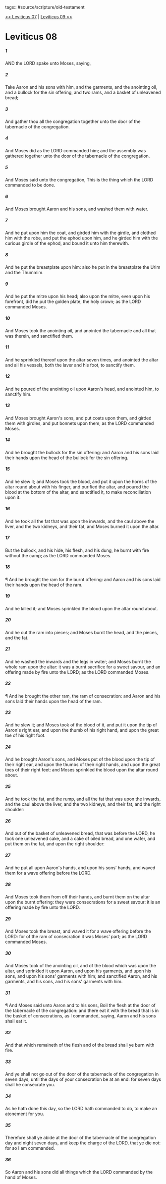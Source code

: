tags:: #source/scripture/old-testament

[<< Leviticus 07](/Old_Testament/03_Leviticus/Leviticus_07.md) | [Leviticus 09 >>](/Old_Testament/03_Leviticus/Leviticus_09.md)

# Leviticus 08

##### 1

AND the LORD spake unto Moses, saying,

##### 2

Take Aaron and his sons with him, and the garments, and the anointing oil, and a bullock for the sin offering, and two rams, and a basket of unleavened bread;

##### 3

And gather thou all the congregation together unto the door of the tabernacle of the congregation.

##### 4

And Moses did as the LORD commanded him; and the assembly was gathered together unto the door of the tabernacle of the congregation.

##### 5

And Moses said unto the congregation, This is the thing which the LORD commanded to be done.

##### 6

And Moses brought Aaron and his sons, and washed them with water.

##### 7

And he put upon him the coat, and girded him with the girdle, and clothed him with the robe, and put the ephod upon him, and he girded him with the curious girdle of the ephod, and bound it unto him therewith.

##### 8

And he put the breastplate upon him: also he put in the breastplate the Urim and the Thummim.

##### 9

And he put the mitre upon his head; also upon the mitre, even upon his forefront, did he put the golden plate, the holy crown; as the LORD commanded Moses.

##### 10

And Moses took the anointing oil, and anointed the tabernacle and all that was therein, and sanctified them.

##### 11

And he sprinkled thereof upon the altar seven times, and anointed the altar and all his vessels, both the laver and his foot, to sanctify them.

##### 12

And he poured of the anointing oil upon Aaron's head, and anointed him, to sanctify him.

##### 13

And Moses brought Aaron's sons, and put coats upon them, and girded them with girdles, and put bonnets upon them; as the LORD commanded Moses.

##### 14

And he brought the bullock for the sin offering: and Aaron and his sons laid their hands upon the head of the bullock for the sin offering.

##### 15

And he slew it; and Moses took the blood, and put it upon the horns of the altar round about with his finger, and purified the altar, and poured the blood at the bottom of the altar, and sanctified it, to make reconciliation upon it.

##### 16

And he took all the fat that was upon the inwards, and the caul above the liver, and the two kidneys, and their fat, and Moses burned it upon the altar.

##### 17

But the bullock, and his hide, his flesh, and his dung, he burnt with fire without the camp; as the LORD commanded Moses.

##### 18

¶ And he brought the ram for the burnt offering: and Aaron and his sons laid their hands upon the head of the ram.

##### 19

And he killed it; and Moses sprinkled the blood upon the altar round about.

##### 20

And he cut the ram into pieces; and Moses burnt the head, and the pieces, and the fat.

##### 21

And he washed the inwards and the legs in water; and Moses burnt the whole ram upon the altar: it was a burnt sacrifice for a sweet savour, and an offering made by fire unto the LORD; as the LORD commanded Moses.

##### 22

¶ And he brought the other ram, the ram of consecration: and Aaron and his sons laid their hands upon the head of the ram.

##### 23

And he slew it; and Moses took of the blood of it, and put it upon the tip of Aaron's right ear, and upon the thumb of his right hand, and upon the great toe of his right foot.

##### 24

And he brought Aaron's sons, and Moses put of the blood upon the tip of their right ear, and upon the thumbs of their right hands, and upon the great toes of their right feet: and Moses sprinkled the blood upon the altar round about.

##### 25

And he took the fat, and the rump, and all the fat that was upon the inwards, and the caul above the liver, and the two kidneys, and their fat, and the right shoulder:

##### 26

And out of the basket of unleavened bread, that was before the LORD, he took one unleavened cake, and a cake of oiled bread, and one wafer, and put them on the fat, and upon the right shoulder:

##### 27

And he put all upon Aaron's hands, and upon his sons' hands, and waved them for a wave offering before the LORD.

##### 28

And Moses took them from off their hands, and burnt them on the altar upon the burnt offering: they were consecrations for a sweet savour: it is an offering made by fire unto the LORD.

##### 29

And Moses took the breast, and waved it for a wave offering before the LORD: for of the ram of consecration it was Moses' part; as the LORD commanded Moses.

##### 30

And Moses took of the anointing oil, and of the blood which was upon the altar, and sprinkled it upon Aaron, and upon his garments, and upon his sons, and upon his sons' garments with him; and sanctified Aaron, and his garments, and his sons, and his sons' garments with him.

##### 31

¶ And Moses said unto Aaron and to his sons, Boil the flesh at the door of the tabernacle of the congregation: and there eat it with the bread that is in the basket of consecrations, as I commanded, saying, Aaron and his sons shall eat it.

##### 32

And that which remaineth of the flesh and of the bread shall ye burn with fire.

##### 33

And ye shall not go out of the door of the tabernacle of the congregation in seven days, until the days of your consecration be at an end: for seven days shall he consecrate you.

##### 34

As he hath done this day, so the LORD hath commanded to do, to make an atonement for you.

##### 35

Therefore shall ye abide at the door of the tabernacle of the congregation day and night seven days, and keep the charge of the LORD, that ye die not: for so I am commanded.

##### 36

So Aaron and his sons did all things which the LORD commanded by the hand of Moses.
